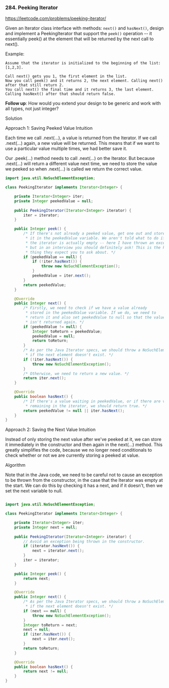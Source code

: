 ### 284. Peeking Iterator

https://leetcode.com/problems/peeking-iterator/

Given an Iterator class interface with methods: `next()` and `hasNext()`, design and implement a PeekingIterator that support the `peek()` operation -- it essentially peek() at the element that will be returned by the next call to next().

Example:
```
Assume that the iterator is initialized to the beginning of the list: [1,2,3].

Call next() gets you 1, the first element in the list.
Now you call peek() and it returns 2, the next element. Calling next() after that still return 2. 
You call next() the final time and it returns 3, the last element. 
Calling hasNext() after that should return false.
```
**Follow up**: How would you extend your design to be generic and work with all types, not just integer?

Solution

Approach 1: Saving Peeked Value
Intuition

Each time we call .next(...), a value is returned from the Iterator. If we call .next(...) again, a new value will be returned. This means that if we want to use a particular value multiple times, we had better save it.

Our .peek(...) method needs to call .next(...) on the Iterator. But because .next(...) will return a different value next time, we need to store the value we peeked so when .next(...) is called we return the correct value.

```java
import java.util.NoSuchElementException;

class PeekingIterator implements Iterator<Integer> {

    private Iterator<Integer> iter;
    private Integer peekedValue = null;
    
	public PeekingIterator(Iterator<Integer> iterator) {
        iter = iterator;
	}

	public Integer peek() {
        /* If there's not already a peeked value, get one out and store
         * it in the peekedValue variable. We aren't told what to do if
         * the iterator is actually empty -- here I have thrown an exception
         * but in an interview you should definitely ask! This is the kind of
         * thing they expect you to ask about. */
        if (peekedValue == null) {
            if (!iter.hasNext()) {
                throw new NoSuchElementException();
            }
            peekedValue = iter.next();
        }
        return peekedValue;
	}

	@Override
	public Integer next() {
        /* Firstly, we need to check if we have a value already
         * stored in the peekedValue variable. If we do, we need to
         * return it and also set peekedValue to null so that the value
         * isn't returned again. */
	    if (peekedValue != null) {
            Integer toReturn = peekedValue;
            peekedValue = null;
            return toReturn;
        }
        /* As per the Java Iterator specs, we should throw a NoSuchElementException
         * if the next element doesn't exist. */
        if (!iter.hasNext()) {
            throw new NoSuchElementException();
        }
        /* Otherwise, we need to return a new value. */
        return iter.next();
	}

	@Override
	public boolean hasNext() {
        /* If there's a value waiting in peekedValue, or if there are values
         * remaining in the iterator, we should return true. */
	    return peekedValue != null || iter.hasNext();
	}
}
```

Approach 2: Saving the Next Value
Intuition

Instead of only storing the next value after we've peeked at it, we can store it immediately in the constructor and then again in the next(...) method. This greatly simplifies the code, because we no longer need conditionals to check whether or not we are currently storing a peeked at value.

Algorithm

Note that in the Java code, we need to be careful not to cause an exception to be thrown from the constructor, in the case that the Iterator was empty at the start. We can do this by checking it has a next, and if it doesn't, then we set the next variable to null.

```java

import java.util.NoSuchElementException;

class PeekingIterator implements Iterator<Integer> {

    private Iterator<Integer> iter;
    private Integer next = null;
    
	public PeekingIterator(Iterator<Integer> iterator) {
        // Avoid an exception being thrown in the constructor.
        if (iterator.hasNext()) {
            next = iterator.next();
        }
        iter = iterator;
	}

	public Integer peek() {
        return next;
	}

	@Override
	public Integer next() {
        /* As per the Java Iterator specs, we should throw a NoSuchElementException
         * if the next element doesn't exist. */
	    if (next == null) {
            throw new NoSuchElementException();
        }
        Integer toReturn = next;
        next = null;
        if (iter.hasNext()) {
            next = iter.next();
        }
        return toReturn;
	}

	@Override
	public boolean hasNext() {
	    return next != null;
	}
}
```